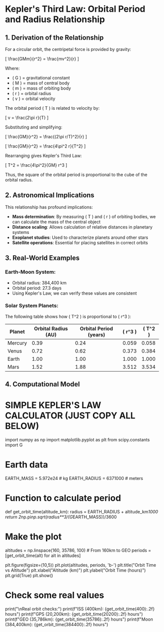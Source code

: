 # Kepler's Third Law: Orbital Period and Radius Relationship

## 1. Derivation of the Relationship

For a circular orbit, the centripetal force is provided by gravity:

\[
\frac{GMm}{r^2} = \frac{mv^2}{r}
\]

Where:
- \( G \) = gravitational constant
- \( M \) = mass of central body
- \( m \) = mass of orbiting body
- \( r \) = orbital radius
- \( v \) = orbital velocity

The orbital period \( T \) is related to velocity by:

\[
v = \frac{2\pi r}{T}
\]

Substituting and simplifying:

\[
\frac{GM}{r^2} = \frac{(2\pi r/T)^2}{r}
\]

\[
\frac{GM}{r^2} = \frac{4\pi^2 r}{T^2}
\]

Rearranging gives Kepler's Third Law:

\[
T^2 = \frac{4\pi^2}{GM} r^3
\]

Thus, the square of the orbital period is proportional to the cube of the orbital radius.

## 2. Astronomical Implications

This relationship has profound implications:
- **Mass determination**: By measuring \( T \) and \( r \) of orbiting bodies, we can calculate the mass of the central object
- **Distance scaling**: Allows calculation of relative distances in planetary systems
- **Exoplanet studies**: Used to characterize planets around other stars
- **Satellite operations**: Essential for placing satellites in correct orbits

## 3. Real-World Examples

### Earth-Moon System:
- Orbital radius: 384,400 km
- Orbital period: 27.3 days
- Using Kepler's Law, we can verify these values are consistent

### Solar System Planets:
The following table shows how \( T^2 \) is proportional to \( r^3 \):

| Planet | Orbital Radius (AU) | Orbital Period (years) | \( r^3 \) | \( T^2 \) |
|--------|---------------------|------------------------|----------|----------|
| Mercury| 0.39                | 0.24                   | 0.059    | 0.058    |
| Venus  | 0.72                | 0.62                   | 0.373    | 0.384    |
| Earth  | 1.00                | 1.00                   | 1.000    | 1.000    |
| Mars   | 1.52                | 1.88                   | 3.512    | 3.534    |

## 4. Computational Model
# SIMPLE KEPLER'S LAW CALCULATOR (JUST COPY ALL BELOW)
import numpy as np
import matplotlib.pyplot as plt
from scipy.constants import G

# Earth data
EARTH_MASS = 5.972e24  # kg
EARTH_RADIUS = 6371000  # meters

# Function to calculate period
def get_orbit_time(altitude_km):
    radius = EARTH_RADIUS + altitude_km*1000
    return 2*np.pi*np.sqrt(radius**3/(G*EARTH_MASS))/3600

# Make the plot
altitudes = np.linspace(160, 35786, 100)  # From 160km to GEO
periods = [get_orbit_time(alt) for alt in altitudes]

plt.figure(figsize=(10,5))
plt.plot(altitudes, periods, 'b-')
plt.title("Orbit Time vs Altitude")
plt.xlabel("Altitude (km)")
plt.ylabel("Orbit Time (hours)")
plt.grid(True)
plt.show()

# Check some real values
print("\nReal orbit checks:")
print(f"ISS (400km): {get_orbit_time(400):.2f} hours")
print(f"GPS (20,200km): {get_orbit_time(20200):.2f} hours")
print(f"GEO (35,786km): {get_orbit_time(35786):.2f} hours")
print(f"Moon (384,400km): {get_orbit_time(384400):.2f} hours")